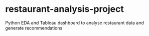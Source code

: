 # restaurant-analysis-project
Python EDA and Tableau dashboard to analyse restaurant data and generate recommendations
